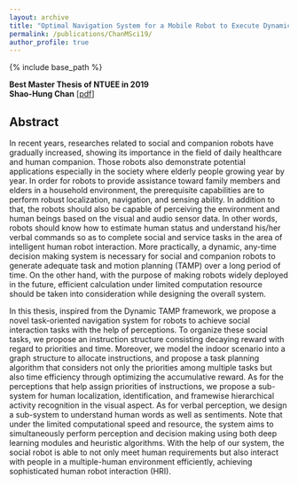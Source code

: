 ```yaml
---
layout: archive
title: "Optimal Navigation System for a Mobile Robot to Execute Dynamical Multiple Social Tasks"
permalink: /publications/ChanMSci19/
author_profile: true
---
```


{% include base_path %}

**Best Master Thesis of NTUEE in 2019**  
**Shao-Hung Chan**
[[pdf](https://shchan13.github.io/files/ChanMSci19.pdf)]

## Abstract
In recent years, researches related to social and companion robots have gradually increased, showing its importance in the field of daily healthcare and human companion. Those robots also demonstrate potential applications especially in the society where elderly people growing year by year. In order for robots to provide assistance toward family members and elders in a household environment, the prerequisite capabilities are to perform robust localization, navigation, and sensing ability. In addition to that, the robots should also be capable of perceiving the environment and human beings based on the visual and audio sensor data. In other words, robots should know how to estimate human status and understand his/her verbal commands so as to complete social and service tasks in the area of intelligent human robot interaction. More practically, a dynamic, any-time decision making system is necessary for social and companion robots to generate adequate task and motion planning (TAMP) over a long period of time. On the other hand, with the purpose of making robots widely deployed in the future, efficient calculation under limited computation resource should be taken into consideration while designing the overall system.  

In this thesis, inspired from the Dynamic TAMP framework, we propose a novel task-oriented navigation system for robots to achieve social interaction tasks with the help of perceptions. To organize these social tasks, we propose an instruction structure consisting decaying reward with regard to priorities and time. Moreover, we model the indoor scenario into a graph structure to allocate instructions, and propose a task planning algorithm that considers not only the priorities among multiple tasks but also time efficiency through optimizing the accumulative reward. As for the perceptions that help assign priorities of instructions, we propose a sub-system for human localization, identification, and framewise hierarchical activity recognition in the visual aspect. As for verbal perception, we design a sub-system to understand human words as well as sentiments. Note that under the limited computational speed and resource, the system aims to simultaneously perform perception and decision making using both deep learning modules and heuristic algorithms. With the help of our system, the social robot is able to not only meet human requirements but also interact with people in a multiple-human environment efficiently, achieving sophisticated human robot interaction (HRI).

